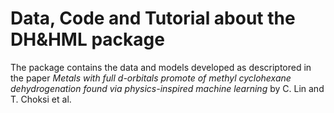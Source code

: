 # Data, Code and Tutorial about the DH&HML package
The package contains the data and models developed as descriptored in the paper _Metals with full d-orbitals promote of methyl cyclohexane dehydrogenation found via physics-inspired machine learning_ by C. Lin and T. Choksi et al.
